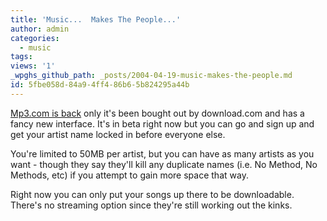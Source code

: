 ```yaml
---
title: 'Music...  Makes The People...'
author: admin
categories:
  - music
tags: 
views: '1'
_wpghs_github_path: _posts/2004-04-19-music-makes-the-people.md
id: 5fbe058d-84a9-4ff4-86b6-5b824295a44b
---
```

<p><a href="http://music.download.com/">Mp3.com is back</a> only it's been bought out by download.com and has a fancy new interface.  It's in beta right now but you can go and sign up and get your artist name locked in before everyone else.</p>
<p>You're limited to 50MB per artist, but you can have as many artists as you want - though they say they'll kill any duplicate names (i.e. No Method, No Methods, etc) if you attempt to gain more space that way.</p>
<p>Right now you can only put your songs up there to be downloadable.  There's no streaming option since they're still working out the kinks.</p>
